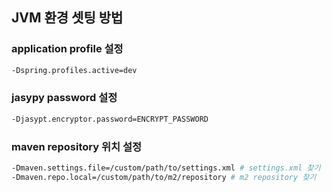 ## JVM 환경 셋팅 방법
### application profile 설정
```bash
-Dspring.profiles.active=dev
```

### jasypy password 설정
```bash
-Djasypt.encryptor.password=ENCRYPT_PASSWORD
```

### maven repository 위치 설정
```bash
-Dmaven.settings.file=/custom/path/to/settings.xml # settings.xml 찾기
-Dmaven.repo.local=/custom/path/to/m2/repository # m2 repository 찾기
```

